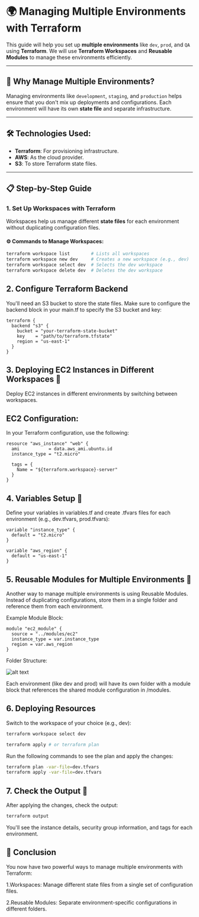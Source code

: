 # 🌍 Managing Multiple Environments with Terraform

This guide will help you set up **multiple environments** like `dev`, `prod`, and `QA` using **Terraform**. We will use **Terraform Workspaces** and **Reusable Modules** to manage these environments efficiently.

---

## 🌟 Why Manage Multiple Environments?

Managing environments like `development`, `staging`, and `production` helps ensure that you don't mix up deployments and configurations. Each environment will have its own **state file** and separate infrastructure.

---

## 🛠 Technologies Used:
- **Terraform**: For provisioning infrastructure.
- **AWS**: As the cloud provider.
- **S3**: To store Terraform state files.

---

## 📋 Step-by-Step Guide

### 1. Set Up Workspaces with Terraform

Workspaces help us manage different **state files** for each environment without duplicating configuration files.

#### ⚙️ Commands to Manage Workspaces:

```bash
terraform workspace list        # Lists all workspaces
terraform workspace new dev     # Creates a new workspace (e.g., dev)
terraform workspace select dev  # Selects the dev workspace
terraform workspace delete dev  # Deletes the dev workspace
```

## 2. Configure Terraform Backend
You'll need an S3 bucket to store the state files. Make sure to configure the backend block in your main.tf to specify the S3 bucket and key:

```hcl
terraform {
  backend "s3" {
    bucket = "your-terraform-state-bucket"
    key    = "path/to/terraform.tfstate"
    region = "us-east-1"
  }
}
```

## 3. Deploying EC2 Instances in Different Workspaces 🚀
Deploy EC2 instances in different environments by switching between workspaces.

## EC2 Configuration:
In your Terraform configuration, use the following:

```hcl
resource "aws_instance" "web" {
  ami           = data.aws_ami.ubuntu.id
  instance_type = "t2.micro"

  tags = {
    Name = "${terraform.workspace}-server"
  }
}
```

## 4. Variables Setup 📝
Define your variables in variables.tf and create .tfvars files for each environment (e.g., dev.tfvars, prod.tfvars):

```hcl
variable "instance_type" {
  default = "t2.micro"
}

variable "aws_region" {
  default = "us-east-1"
}
```

## 5. Reusable Modules for Multiple Environments 🔄
Another way to manage multiple environments is using Reusable Modules. Instead of duplicating configurations, store them in a single folder and reference them from each environment.

Example Module Block:

```hcl
module "ec2_module" {
  source = "../modules/ec2"
  instance_type = var.instance_type
  region = var.aws_region
}
```

Folder Structure:



![alt text](image-8.png)

Each environment (like dev and prod) will have its own folder with a module block that references the shared module configuration in /modules.

## 6. Deploying Resources
Switch to the workspace of your choice (e.g., dev):

```bash
terraform workspace select dev

terraform apply # or terraform plan
```
Run the following commands to see the plan and apply the changes:

```bash
terraform plan -var-file=dev.tfvars
terraform apply -var-file=dev.tfvars
```

## 7. Check the Output 📄

After applying the changes, check the output:

```bash
terraform output
``` 

You'll see the instance details, security group information, and tags for each environment.

## 🎉 Conclusion

You now have two powerful ways to manage multiple environments with Terraform:

1.Workspaces: Manage different state files from a single set of configuration files.

2.Reusable Modules: Separate environment-specific configurations in different folders.


















